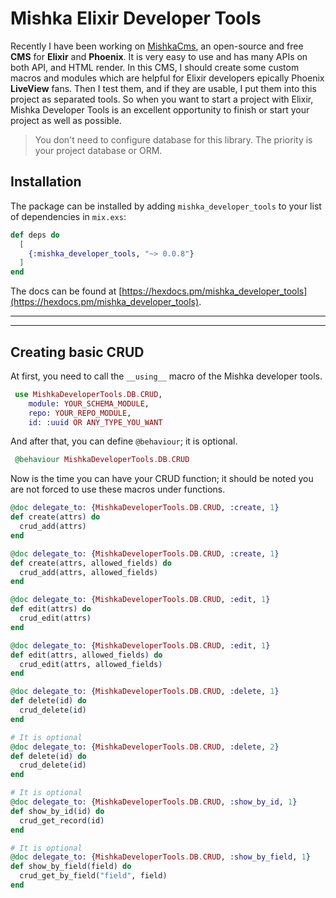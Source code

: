 # Mishka Elixir Developer Tools

Recently I have been working on [MishkaCms](https://github.com/mishka-group/mishka-cms), an open-source and free **CMS** for **Elixir** and **Phoenix**. It is very easy to use and has many APIs on both API, and HTML render. In this CMS, I should create some custom macros and modules which are helpful for Elixir developers epically Phoenix **LiveView** fans. Then I test them, and if they are usable, I put them into this project as separated tools.
So when you want to start a project with Elixir, Mishka Developer Tools is an excellent opportunity to finish or start your project as well as possible.

> You don't need to configure database for this library. The priority is your project database or ORM.

## Installation

The package can be installed by adding `mishka_developer_tools` to your list of dependencies in `mix.exs`:

```elixir
def deps do
  [
    {:mishka_developer_tools, "~> 0.0.8"}
  ]
end
```

The docs can be found at [https://hexdocs.pm/mishka_developer_tools](https://hexdocs.pm/mishka_developer_tools).

---
---

## Creating basic CRUD
At first, you need to call the `__using__` macro of the Mishka developer tools.

```elixir
 use MishkaDeveloperTools.DB.CRUD,
    module: YOUR_SCHEMA_MODULE,
    repo: YOUR_REPO_MODULE,
    id: :uuid OR ANY_TYPE_YOU_WANT
```    

And after that, you can define `@behaviour`; it is optional.
```elixir
 @behaviour MishkaDeveloperTools.DB.CRUD
```

Now is the time you can have your CRUD function; it should be noted you are not forced to use these macros under functions.


```elixir
@doc delegate_to: {MishkaDeveloperTools.DB.CRUD, :create, 1}
def create(attrs) do
  crud_add(attrs)
end

@doc delegate_to: {MishkaDeveloperTools.DB.CRUD, :create, 1}
def create(attrs, allowed_fields) do
  crud_add(attrs, allowed_fields)
end

@doc delegate_to: {MishkaDeveloperTools.DB.CRUD, :edit, 1}
def edit(attrs) do
  crud_edit(attrs)
end

@doc delegate_to: {MishkaDeveloperTools.DB.CRUD, :edit, 1}
def edit(attrs, allowed_fields) do
  crud_edit(attrs, allowed_fields)
end

@doc delegate_to: {MishkaDeveloperTools.DB.CRUD, :delete, 1}
def delete(id) do
  crud_delete(id)
end

# It is optional
@doc delegate_to: {MishkaDeveloperTools.DB.CRUD, :delete, 2}
def delete(id) do
  crud_delete(id)
end

# It is optional
@doc delegate_to: {MishkaDeveloperTools.DB.CRUD, :show_by_id, 1}
def show_by_id(id) do
  crud_get_record(id)
end

# It is optional
@doc delegate_to: {MishkaDeveloperTools.DB.CRUD, :show_by_field, 1}
def show_by_field(field) do
  crud_get_by_field("field", field)
end
```